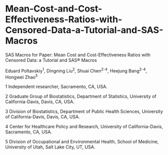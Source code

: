 # Mean-Cost-and-Cost-Effectiveness-Ratios-with-Censored-Data-a-Tutorial-and-SAS-Macros
SAS Macros for Paper: Mean Cost and Cost-Effectiveness Ratios with Censored Data: a Tutorial and SAS® Macros

Eduard Poltavskiy<sup>1</sup>, Dingning Liu<sup>2</sup>, Shuai Chen<sup>2-4</sup>, Heejung Bang<sup>2-4</sup>, Hongwei Zhao<sup>5</sup>

1 Independent researcher, Sacramento, CA, USA.

2 Graduate Group of Biostatistics, Department of Statistics, University of California-Davis, Davis, CA, USA.

3 Division of Biostatistics, Department of Public Health Sciences, University of California-Davis, Davis, CA, USA.

4 Center for Healthcare Policy and Research, University of California-Davis, Sacramento, CA, USA.

5 Division of Occupational and Environmental Health, School of Medicine, University of Utah, Salt Lake City, UT, USA.
 
